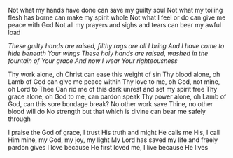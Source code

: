 Not what my hands have done can save my guilty soul 
Not what my toiling flesh has borne can make my spirit whole 
Not what I feel or do can give me peace with God 
Not all my prayers and sighs and tears can bear my awful load

*These guilty hands are raised, filthy rags are all I bring* 
*And I have come to hide beneath Your wings* 
*These holy hands are raised, washed in the fountain of Your grace* 
*And now I wear Your righteousness*

Thy work alone, oh Christ can ease this weight of sin 
Thy blood alone, oh Lamb of God can give me peace within 
Thy love to me, oh God, not mine, oh Lord to Thee 
Can rid me of this dark unrest and set my spirit free
Thy grace alone, oh God to me, can pardon speak 
Thy power alone, oh Lamb of God, can this sore bondage break? 
No other work save Thine, no other blood will do 
No strength but that which is divine can bear me safely through

I praise the God of grace, I trust His truth and might 
He calls me His, I call Him mine, my God, my joy, my light 
My Lord has saved my life and freely pardon gives 
I love because He first loved me, I live because He lives